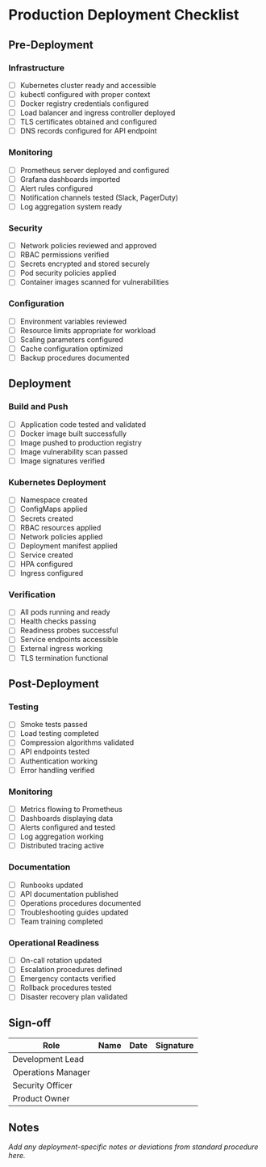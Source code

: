 # Production Deployment Checklist

## Pre-Deployment

### Infrastructure
- [ ] Kubernetes cluster ready and accessible
- [ ] kubectl configured with proper context
- [ ] Docker registry credentials configured
- [ ] Load balancer and ingress controller deployed
- [ ] TLS certificates obtained and configured
- [ ] DNS records configured for API endpoint

### Monitoring
- [ ] Prometheus server deployed and configured
- [ ] Grafana dashboards imported
- [ ] Alert rules configured
- [ ] Notification channels tested (Slack, PagerDuty)
- [ ] Log aggregation system ready

### Security
- [ ] Network policies reviewed and approved
- [ ] RBAC permissions verified
- [ ] Secrets encrypted and stored securely
- [ ] Pod security policies applied
- [ ] Container images scanned for vulnerabilities

### Configuration
- [ ] Environment variables reviewed
- [ ] Resource limits appropriate for workload
- [ ] Scaling parameters configured
- [ ] Cache configuration optimized
- [ ] Backup procedures documented

## Deployment

### Build and Push
- [ ] Application code tested and validated
- [ ] Docker image built successfully
- [ ] Image pushed to production registry
- [ ] Image vulnerability scan passed
- [ ] Image signatures verified

### Kubernetes Deployment
- [ ] Namespace created
- [ ] ConfigMaps applied
- [ ] Secrets created
- [ ] RBAC resources applied
- [ ] Network policies applied
- [ ] Deployment manifest applied
- [ ] Service created
- [ ] HPA configured
- [ ] Ingress configured

### Verification
- [ ] All pods running and ready
- [ ] Health checks passing
- [ ] Readiness probes successful
- [ ] Service endpoints accessible
- [ ] External ingress working
- [ ] TLS termination functional

## Post-Deployment

### Testing
- [ ] Smoke tests passed
- [ ] Load testing completed
- [ ] Compression algorithms validated
- [ ] API endpoints tested
- [ ] Authentication working
- [ ] Error handling verified

### Monitoring
- [ ] Metrics flowing to Prometheus
- [ ] Dashboards displaying data
- [ ] Alerts configured and tested
- [ ] Log aggregation working
- [ ] Distributed tracing active

### Documentation
- [ ] Runbooks updated
- [ ] API documentation published
- [ ] Operations procedures documented
- [ ] Troubleshooting guides updated
- [ ] Team training completed

### Operational Readiness
- [ ] On-call rotation updated
- [ ] Escalation procedures defined
- [ ] Emergency contacts verified
- [ ] Rollback procedures tested
- [ ] Disaster recovery plan validated

## Sign-off

| Role | Name | Date | Signature |
|------|------|------|-----------|
| Development Lead | | | |
| Operations Manager | | | |
| Security Officer | | | |
| Product Owner | | | |

## Notes

_Add any deployment-specific notes or deviations from standard procedure here._
